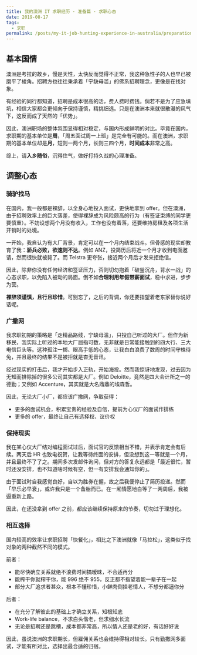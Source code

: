 ```yaml
---
title: 我的澳洲 IT 求职经历 · 准备篇 · 求职心态
date: 2019-08-17
tags:
  - 求职
permalink: /posts/my-it-job-hunting-experience-in-australia/preparation/mentality
---
```


## 基本国情

澳洲是考拉的故乡，慢是天性，太快反而觉得不正常，我这种急性子的人也早已被磨平了棱角。招聘方也往往秉承着「宁缺毋滥」的佛系招聘理念，更像是在找对象。

有经验的同行都知道，招聘是成本很高的活，费人费时费钱。倘若不是为了应急填坑，相信大家都会更倾向于保持谨慎，精挑细选。只是在澳洲本来就很散漫的风气下，这反而成了天然的「优势」。

因此，澳洲职场的整体氛围显得相对稳定，与国内形成鲜明的对比。毕竟在国内，求职期的基本单位是**周**，「周五面试周一上班」是完全有可能的。而在澳洲，求职期的基本单位却是**月**，短则一两个月，长则三四个月，**时间成本**非常之高。

综上，请**入乡随俗**，沉得住气，做好打持久战的心理准备。

## 调整心态

### 骑驴找马

在国内，我一般都是裸辞，以全身心地投入面试，更快地拿到 offer。但在澳洲，由于招聘效率上的巨大落差，使得裸辞成为风险颇高的行为（有签证束缚的同学更要慎重）。不妨设想两个月没有收入，工作也没有着落，还要维持房租及各项生活开销时的处境。

一开始，我自认为有大厂背景，肯定可以在一个月内结束战斗。但骨感的现实却教育了我：**骄兵必败，欲速则不达**。例如 ANZ，投简历后将近一个月才收到电面邀请，然而很快就被毙了。而 Telstra 更夸张，接近两个月后才发来拒绝信。

因此，除非你没有任何经济和签证压力，否则切勿抱着「破釜沉舟，背水一战」的心态求职，以免陷入被动的局面。倒不如**合理利用年假带薪面试**，稳中求进，步步为营。

**裸辞须谨慎，且行且珍惜**。可别忘了，之后的背调，你还要指望着老东家替你说好话呢。

### 广撒网

我求职初期的策略是「走精品路线，宁缺毋滥」，只投自己听过的大厂。但作为新移民，我实际上听过的本地大厂屈指可数，无非就是日常能接触到的四大行、三大电信巨头等。这种孤注一掷、眼高手低的心态，让我白白浪费了数周的时间守株待兔，并且最终的结果不是被拒就是杳无音讯。

经过现实的打击后，我才开始步入正轨，开始海投。然而我惊讶地发现，过去因为无知而排除掉的很多公司其实都是大厂。例如 Deloitte，竟然是四大会计所之一的德勤；又例如 Accenture，其实就是大名鼎鼎的埃森哲。

因此，无论大厂小厂，都应该广撒网，争取获得：

* 更多的面试机会，积累宝贵的经验及自信，提前为心仪厂的面试作排练
* 更多的 offer，最终让自己有选择权、议价权

### 保持现实

我在某心仪大厂结对编程面试过后，面试官的反馈相当不错，并表示肯定会有后续。两天后 HR 也致电祝贺，让我等待终面的安排，但没想到这一等就是一个月，并且最终不了了之。期间多次发邮件询问，但对方的答复永远都是「最近很忙，暂时还没安排，也不知道啥时候有空，但一有安排我会通知你的」。

由于面试时自我感觉良好，自以为胜券在握，故之后我便停止了简历投递。然而「早乐必早衰」，或许我只是一个备胎而已。在一厢情愿地白等了一两周后，我被逼重新上路。

因此，在还没拿到 offer 之前，都应该继续保持原来的节奏，切勿过于理想化。

### 相互选择

国内较高的效率让求职招聘「快餐化」，相比之下澳洲就像「马拉松」，这类似于找对象的两种截然不同的模式。

前者：

* 能尽快确立关系就绝不浪费时间搞暧昧，不合适再分
* 能榨干你就榨干你，能 996 绝不 955，反正都不指望着能一辈子在一起
* 部分大厂追求者甚众，根本不懂珍惜，小鲜肉倒挂老情人，不想分都逼你分

后者：

* 在充分了解彼此的基础上才确立关系，知根知底
* Work-life balance，不求白头偕老，但求细水长流
* 无论是招聘还是跳槽，成本都非常高，所以情人还是老的好，有话好好说

因此，虽说澳洲的求职期长，但雇佣关系也会维持得相对较长。只有勤撒网多面试，才能有所对比，选择出最合适的归宿。
